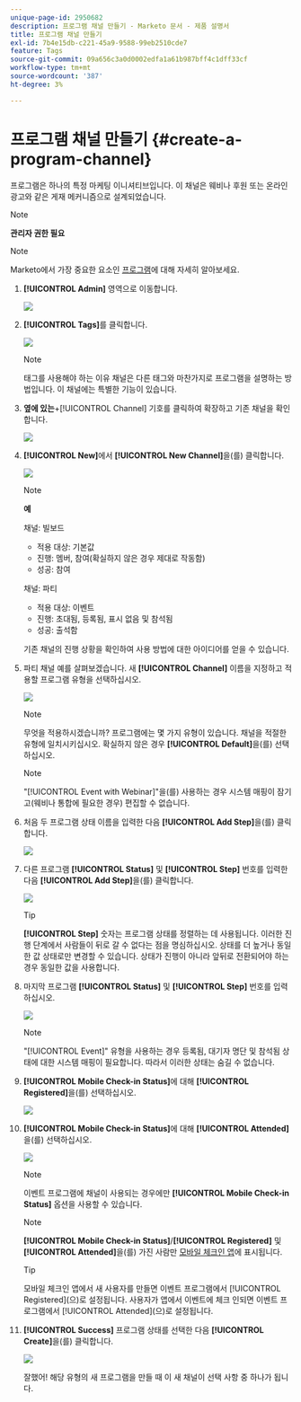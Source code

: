 ```yaml
---
unique-page-id: 2950682
description: 프로그램 채널 만들기 - Marketo 문서 - 제품 설명서
title: 프로그램 채널 만들기
exl-id: 7b4e15db-c221-45a9-9588-99eb2510cde7
feature: Tags
source-git-commit: 09a656c3a0d0002edfa1a61b987bff4c1dff33cf
workflow-type: tm+mt
source-wordcount: '387'
ht-degree: 3%

---
```


# 프로그램 채널 만들기 {#create-a-program-channel}

프로그램은 하나의 특정 마케팅 이니셔티브입니다. 이 채널은 웨비나 후원 또는 온라인 광고와 같은 게재 메커니즘으로 설계되었습니다.

>[!NOTE]
>
>**관리자 권한 필요**

>[!NOTE]
>
>Marketo에서 가장 중요한 요소인 [프로그램](/help/marketo/product-docs/core-marketo-concepts/programs/creating-programs/understanding-programs.md)에 대해 자세히 알아보세요.

1. **[!UICONTROL Admin]** 영역으로 이동합니다.

   ![](assets/create-a-program-channel-1.png)

1. **[!UICONTROL Tags]**&#x200B;를 클릭합니다.

   ![](assets/create-a-program-channel-2.png)

   >[!NOTE]
   >
   >태그를 사용해야 하는 이유 채널은 다른 태그와 마찬가지로 프로그램을 설명하는 방법입니다. 이 채널에는 특별한 기능이 있습니다.

1. **옆에 있는**+[!UICONTROL Channel] 기호를 클릭하여 확장하고 기존 채널을 확인합니다.

   ![](assets/create-a-program-channel-3.png)

1. **[!UICONTROL New]**&#x200B;에서 **[!UICONTROL New Channel]**&#x200B;을(를) 클릭합니다.

   ![](assets/create-a-program-channel-4.png)

   >[!NOTE]
   >
   >**예**
   >
   >채널: 빌보드
   >
   >* 적용 대상: 기본값
   >* 진행: 멤버, 참여(확실하지 않은 경우 제대로 작동함)
   >* 성공: 참여
   >
   >채널: 파티
   >
   >* 적용 대상: 이벤트
   >* 진행: 초대됨, 등록됨, 표시 없음 및 참석됨
   >* 성공: 출석함
   >
   >기존 채널의 진행 상황을 확인하여 사용 방법에 대한 아이디어를 얻을 수 있습니다.

1. 파티 채널 예를 살펴보겠습니다. 새 **[!UICONTROL Channel]** 이름을 지정하고 적용할 프로그램 유형을 선택하십시오.

   ![](assets/create-a-program-channel-5.png)

   >[!NOTE]
   >
   >무엇을 적용하시겠습니까? 프로그램에는 몇 가지 유형이 있습니다. 채널을 적절한 유형에 일치시키십시오. 확실하지 않은 경우 **[!UICONTROL Default]**&#x200B;을(를) 선택하십시오.

   >[!NOTE]
   >
   >&quot;[!UICONTROL Event with Webinar]&quot;을(를) 사용하는 경우 시스템 매핑이 잠기고(웨비나 통합에 필요한 경우) 편집할 수 없습니다.

1. 처음 두 프로그램 상태 이름을 입력한 다음 **[!UICONTROL Add Step]**&#x200B;을(를) 클릭합니다.

   ![](assets/create-a-program-channel-6.png)

1. 다른 프로그램 **[!UICONTROL Status]** 및 **[!UICONTROL Step]** 번호를 입력한 다음 **[!UICONTROL Add Step]**&#x200B;을(를) 클릭합니다.

   ![](assets/create-a-program-channel-7.png)

   >[!TIP]
   >
   >**[!UICONTROL Step]** 숫자는 프로그램 상태를 정렬하는 데 사용됩니다. 이러한 진행 단계에서 사람들이 뒤로 갈 수 없다는 점을 명심하십시오. 상태를 더 높거나 동일한 값 상태로만 변경할 수 있습니다. 상태가 진행이 아니라 앞뒤로 전환되어야 하는 경우 동일한 값을 사용합니다.

1. 마지막 프로그램 **[!UICONTROL Status]** 및 **[!UICONTROL Step]** 번호를 입력하십시오.

   ![](assets/create-a-program-channel-8.png)

   >[!NOTE]
   >
   >&quot;[!UICONTROL Event]&quot; 유형을 사용하는 경우 등록됨, 대기자 명단 및 참석됨 상태에 대한 시스템 매핑이 필요합니다. 따라서 이러한 상태는 숨길 수 없습니다.

1. **[!UICONTROL Mobile Check-in Status]**&#x200B;에 대해 **[!UICONTROL Registered]**&#x200B;을(를) 선택하십시오.

   ![](assets/create-a-program-channel-9.png)

1. **[!UICONTROL Mobile Check-in Status]**&#x200B;에 대해 **[!UICONTROL Attended]**&#x200B;을(를) 선택하십시오.

   ![](assets/create-a-program-channel-10.png)

   >[!NOTE]
   >
   >이벤트 프로그램에 채널이 사용되는 경우에만 **[!UICONTROL Mobile Check-in Status]** 옵션을 사용할 수 있습니다.

   >[!NOTE]
   >
   >**[!UICONTROL Mobile Check-in Status]**/**[!UICONTROL Registered]** 및 **[!UICONTROL Attended]**&#x200B;을(를) 가진 사람만 [모바일 체크인 앱](/help/marketo/product-docs/core-marketo-concepts/mobile-apps/event-check-in/event-check-in-overview.md)에 표시됩니다.

   >[!TIP]
   >
   >모바일 체크인 앱에서 새 사용자를 만들면 이벤트 프로그램에서 [!UICONTROL Registered]&#x200B;(으)로 설정됩니다. 사용자가 앱에서 이벤트에 체크 인되면 이벤트 프로그램에서 [!UICONTROL Attended]&#x200B;(으)로 설정됩니다.

1. **[!UICONTROL Success]** 프로그램 상태를 선택한 다음 **[!UICONTROL Create]**&#x200B;을(를) 클릭합니다.

   ![](assets/create-a-program-channel-11.png)

   잘했어! 해당 유형의 새 프로그램을 만들 때 이 새 채널이 선택 사항 중 하나가 됩니다.
